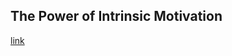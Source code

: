 ## The Power of Intrinsic Motivation

[link](https://www.psychologytoday.com/intl/blog/mind-brain-and-value/202101/the-power-intrinsic-motivation)
